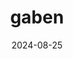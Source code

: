 ---
date: 2024-08-25
title: gaben
alt: The outside of a power plant. The power plant building covers the entire background, with various steaming large pipes in the foreground.
---